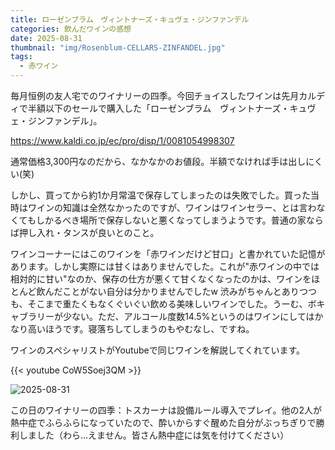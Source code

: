 ```yaml
---
title: ローゼンブラム　ヴィントナーズ・キュヴェ・ジンファンデル
categories: 飲んだワインの感想
date: 2025-08-31
thumbnail: "img/Rosenblum-CELLARS-ZINFANDEL.jpg"
tags:
  - 赤ワイン
---
```


毎月恒例の友人宅でのワイナリーの四季。今回チョイスしたワインは先月カルディで半額以下のセールで購入した「ローゼンブラム　ヴィントナーズ・キュヴェ・ジンファンデル」。

https://www.kaldi.co.jp/ec/pro/disp/1/0081054998307

通常価格3,300円なのだから、なかなかのお値段。半額でなければ手は出しにくい(笑)

しかし、買ってから約1か月常温で保存してしまったのは失敗でした。買った当時はワインの知識は全然なかったのですが、ワインはワインセラー、とは言わなくてもしかるべき場所で保存しないと悪くなってしまうようです。普通の家ならば押し入れ・タンスが良いとのこと。

ワインコーナーにはこのワインを「赤ワインだけど甘口」と書かれていた記憶があります。しかし実際には甘くはありませんでした。これが"赤ワインの中では相対的に甘い"なのか、保存の仕方が悪くて甘くなくなったのかは、ワインをほとんど飲んだことがない自分は分かりませんでしたw
渋みがちゃんとありつつも、そこまで重たくもなくぐいぐい飲める美味しいワインでした。うーむ、ボキャブラリーが少ない。ただ、アルコール度数14.5%というのはワインにしてはかなり高いほうです。寝落ちしてしまうのもやむなし、ですね。

ワインのスペシャリストがYoutubeで同じワインを解説してくれています。

{{< youtube CoW5Soej3QM >}}


![2025-08-31](img/2025-08-31.jpg)

この日のワイナリーの四季：トスカーナは設備ルール導入でプレイ。他の2人が熱中症でふらふらになっていたので、酔いからすぐ醒めた自分がぶっちぎりで勝利しました（わら…えません。皆さん熱中症には気を付けてください）